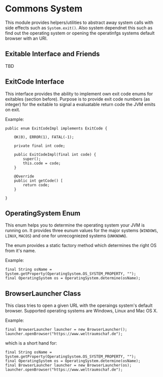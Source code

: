 # Commons System

This module provides  helpers/utilities to abstract away system  calls with side
effects such  as `System.exit()`. Also  system dependnet  this such as  find out
the operating system or opening the  operatinfgs systems default browser with an
URI. 

## Exitable Interface and Friends

TBD

## ExitCode Interface

This  interface provides  the  ability  to implement  own  exit  code enums  for
exitables  (section  before).  Purpose  is  to provide  exit  code  numbers  (as
integer) for the exitable  to signal a evaluatable return code  the JVM emits on
exit.

Example:

    public enum ExitCodeImpl implements ExitCode {
    
        OK(0), ERROR(1), FATAL(-1);
    
        private final int code;
    
        public ExitCodeImpl(final int code) {
            super();
            this.code = code;
        }
    
        @Override
        public int getCode() [
            return code;
        }
    
    }

## OperatingSystem Enum

This enum helps  you to determine the  operating system your JVM  is running on.
It  provides three  eunum  values  for the  major  systems (`WINDOWS`,  `LINUX`,
`MACOS`) and one for unrecogniezed systems (`UNKNOWN`).

The enum  provides a static  factory method which  determines the right  OS from
it's name. 

Example:

    final String osName = System.getProperty(OperatingSystem.OS_SYSTEM_PROPERTY, "");
    final OperatingSystem os = OperatingSystem.determine(osName);

## BrowserLauncher Class

This class tries to open a given URL with the operaings system's default browser.
Supported operating systems are Windows, Linux and Mac OS X.

Example:

    final BrowserLauncher launcher = new BrowserLauncher();
    launcher.openBrowser("https://www.weltraumschaf.de");

which is a short hand for:

    final String osName = System.getProperty(OperatingSystem.OS_SYSTEM_PROPERTY, "");
    final OperatingSystem os = OperatingSystem.determine(osName);
    final BrowserLauncher launcher = new BrowserLauncher(os);
    launcher.openBrowser("https://www.weltraumschaf.de");
